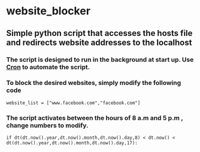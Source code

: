 # website_blocker
## Simple python script that accesses the hosts file and redirects website addresses to the localhost
### The script is designed to run in the background at start up. Use [Cron](http://www.jessicayung.com/automate-running-a-script-using-crontab/) to automate the script.
### To block the desired websites, simply modify the following code
```
website_list = ["www.facebook.com","facebook.com"]
```
### The script activates between the hours of 8 a.m and 5 p.m , change numbers to modify.
```
if dt(dt.now().year,dt.now().month,dt.now().day,8) < dt.now() < dt(dt.now().year,dt.now().month,dt.now().day,17):
```



